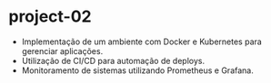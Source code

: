 # project-02
- Implementação de um ambiente com Docker e Kubernetes para gerenciar aplicações.
- Utilização de CI/CD para automação de deploys.
- Monitoramento de sistemas utilizando Prometheus e Grafana.
